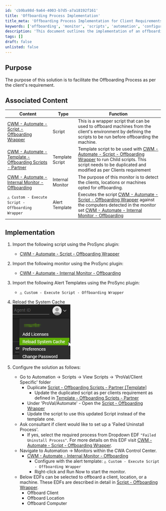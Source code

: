 ```yaml
---
id: 'cb9ba98d-9a64-4003-b7d5-a7a18192f161'
title: 'Offboarding Process Implementation'
title_meta: 'Offboarding Process Implementation for Client Requirements'
keywords: ['offboarding', 'monitor', 'scripts', 'automation', 'configuration']
description: 'This document outlines the implementation of an offboarding process tailored to client requirements, detailing associated scripts, templates, and monitors necessary for effective execution. It provides step-by-step instructions for importing and configuring the relevant components using the ProSync plugin.'
tags: []
draft: false
unlisted: false
---
```

## Purpose

The purpose of this solution is to facilitate the Offboarding Process as per the client's requirement.

## Associated Content

| Content                                                                 | Type          | Function                                                                                                                                                                                                                                        |
|-------------------------------------------------------------------------|---------------|-------------------------------------------------------------------------------------------------------------------------------------------------------------------------------------------------------------------------------------------------|
| [CWM - Automate - Script - Offboarding Wrapper](<../cwa/scripts/Offboarding Wrapper.md>) | Script        | This is a wrapper script that can be used to offboard machines from the client's environment by defining the scripts to be run before offboarding the machine.                                                                                 |
| [CWM - Automate - Template - Offboarding Scripts - Partner](https://proval.itglue.com/DOC-5078775-15281996) | Template Script | Template script to be used with [CWM - Automate - Script - Offboarding Wrapper](<../cwa/scripts/Offboarding Wrapper.md>) to run Child scripts. This script needs to be duplicated and modified as per Clients requirement               |
| [CWM - Automate - Internal Monitor - Offboarding](https://proval.itglue.com/DOC-5078775-14875676) | Internal Monitor | The purpose of this monitor is to detect the clients, locations or machines opted for offboarding.                                                                                                                                           |
| `△ Custom - Execute Script - Offboarding Wrapper`                       | Alert Template | Executes the script [CWM - Automate - Script - Offboarding Wrapper](<../cwa/scripts/Offboarding Wrapper.md>) against the computers detected in the monitor set [CWM - Automate - Internal Monitor - Offboarding](https://proval.itglue.com/DOC-5078775-14875676) |

## Implementation

1. Import the following script using the ProSync plugin:
   - [CWM - Automate - Script - Offboarding Wrapper](<../cwa/scripts/Offboarding Wrapper.md>)

2. Import the following monitor using the ProSync plugin:
   - [CWM - Automate - Internal Monitor - Offboarding](https://proval.itglue.com/DOC-5078775-14875676)

3. Import the following Alert Templates using the ProSync plugin:
   - `△ Custom - Execute Script - Offboarding Wrapper`

4. Reload the System Cache  
   ![Reload Cache](../../static/img/Offboarding/image_4.png)

5. Configure the solution as follows:
   - Go to Automation → Scripts → View Scripts → 'ProVal/Client Specific' folder
     - Duplicate [Script - Offboarding Scripts - Partner [Template]](https://proval.itglue.com/DOC-5078775-15281996)
       - Update the duplicated script as per clients requirement as defined in [Template - Offboarding Scripts - Partner](https://proval.itglue.com/DOC-5078775-15281996)
     - Under 'ProVal/Automate' - Open the [Script - Offboarding Wrapper](<../cwa/scripts/Offboarding Wrapper.md>)
     - Update the script to use this updated Script instead of the template one.
   - Ask consultant if client would like to set up a 'Failed Uninstall Process'.
     - If yes, select the required process from Dropdown EDF `"Failed Uninstall Process"`. For more details on this EDF visit [CWM - Automate - Script - Offboarding Wrapper](<../cwa/scripts/Offboarding Wrapper.md>).
   - Navigate to Automation → Monitors within the CWA Control Center.
     - [CWM - Automate - Internal Monitor - Offboarding](https://proval.itglue.com/DOC-5078775-14875676)
       - Configure with the alert template: `△ Custom - Execute Script - Offboarding Wrapper`
       - Right-click and Run Now to start the monitor.
   - Below EDFs can be selected to offboard a client, location, or a machine. These EDFs are described in detail in [Script - Offboarding Wrapper](<../cwa/scripts/Offboarding Wrapper.md>).
     - Offboard Client
     - Offboard Location
     - Offboard Computer












